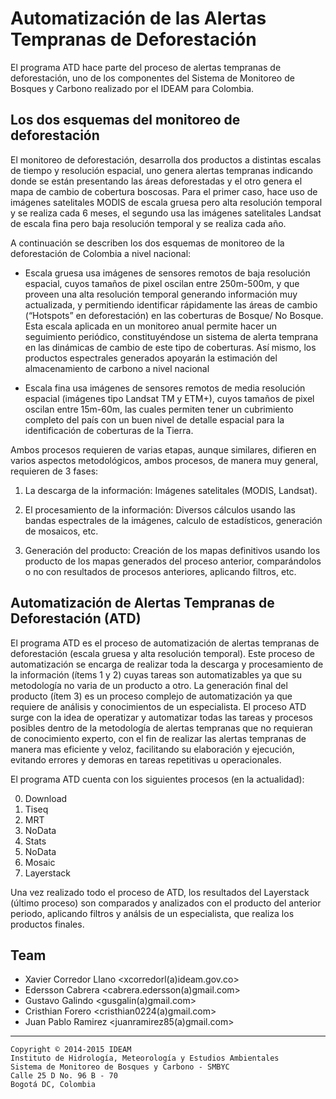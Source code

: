 # Automatización de las Alertas Tempranas de Deforestación #

El programa ATD hace parte del proceso de alertas tempranas de deforestación, uno de los componentes del Sistema de Monitoreo de Bosques y Carbono realizado por el IDEAM para Colombia.

## Los dos esquemas del monitoreo de deforestación ##

El monitoreo de deforestación, desarrolla dos productos a distintas escalas de tiempo y resolución espacial, uno  genera alertas tempranas indicando donde se están presentando las áreas deforestadas y el otro genera el mapa de cambio de cobertura boscosas. Para el primer caso, hace uso de imágenes satelitales MODIS de escala gruesa pero alta resolución temporal y se realiza cada 6 meses, el segundo usa las imágenes satelitales Landsat de escala fina pero baja resolución temporal y se realiza cada año.

A continuación se describen los dos esquemas de monitoreo de la deforestación de Colombia a nivel nacional: 

* Escala gruesa usa imágenes de sensores remotos de baja resolución espacial, cuyos tamaños de pixel oscilan entre 250m-500m, y que proveen una alta resolución temporal generando información muy actualizada, y permitiendo identificar rápidamente las áreas de cambio (“Hotspots” en deforestación) en las coberturas de Bosque/ No Bosque. Esta escala aplicada en un monitoreo anual permite hacer un seguimiento periódico, constituyéndose un sistema de alerta temprana en las dinámicas de cambio de este tipo de coberturas. Así mismo, los productos espectrales generados apoyarán la estimación del almacenamiento de carbono a nivel nacional

* Escala fina usa imágenes de sensores remotos de media resolución espacial (imágenes tipo Landsat TM y ETM+), cuyos tamaños de pixel oscilan entre 15m-60m, las cuales permiten tener un cubrimiento completo del país con un buen nivel de detalle espacial para la identificación de coberturas de la Tierra. 

Ambos procesos requieren de varias etapas, aunque similares, difieren en varios aspectos metodológicos, ambos procesos, de manera muy general, requieren de 3 fases: 

1. La descarga de la información: Imágenes satelitales (MODIS, Landsat).

2. El procesamiento de la información: Diversos cálculos usando las bandas espectrales de la imágenes, calculo de estadísticos, generación de mosaicos, etc. 

3. Generación del producto: Creación de los mapas definitivos usando los producto de los mapas generados del proceso anterior, comparándolos o no con resultados de procesos anteriores, aplicando filtros, etc. 

## Automatización de Alertas Tempranas de Deforestación (ATD) ##

El programa ATD es el proceso de automatización de alertas tempranas de deforestación (escala gruesa y alta resolución temporal). Este proceso de automatización se encarga de realizar toda la descarga y procesamiento de la información (ítems 1 y 2) cuyas tareas son automatizables ya que su metodología no varia de un producto a otro. La generación final del producto (ítem 3) es un proceso complejo de automatización ya que requiere de análisis y conocimientos de un especialista. El proceso ATD surge con la idea de operatizar y automatizar todas las tareas y procesos posibles dentro de la metodología de alertas tempranas que no requieran de conocimiento experto, con el fin de realizar las alertas tempranas de manera mas eficiente y veloz, facilitando su elaboración y ejecución, evitando errores y demoras en tareas repetitivas u operacionales.

El programa ATD cuenta con los siguientes procesos (en la actualidad):

0. Download
1. Tiseq
2. MRT
3. NoData
4. Stats
5. NoData
6. Mosaic
7. Layerstack

Una vez realizado todo el proceso de ATD, los resultados del Layerstack (último proceso) son comparados y analizados con el producto del anterior periodo, aplicando filtros y análsis de un especialista, que realiza los productos finales.

## Team ##

- Xavier Corredor Llano <xcorredorl(a)ideam.gov.co>
- Edersson Cabrera <cabrera.edersson(a)gmail.com>
- Gustavo Galindo <gusgalin(a)gmail.com>
- Cristhian Forero <cristhian0224(a)gmail.com>
- Juan Pablo Ramirez <juanramirez85(a)gmail.com>

***
    Copyright © 2014-2015 IDEAM
    Instituto de Hidrología, Meteorología y Estudios Ambientales
    Sistema de Monitoreo de Bosques y Carbono - SMBYC
    Calle 25 D No. 96 B - 70
    Bogotá DC, Colombia
